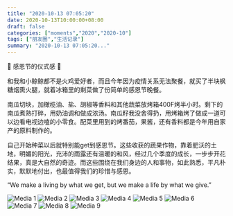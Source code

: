 ```yaml
---
title: "2020-10-13 07:05:20"
date: 2020-10-13T10:00:00+08:00
draft: false
categories: ["moments","2020","2020-10"]
tags: ["朋友圈","生活记录"]
summary: "2020-10-13 07:05:20..."
---
```


🍁 感恩节的仪式感 🍁

和我和小鲸鲸都不是火鸡爱好者，而且今年因为疫情关系无法聚餐，就买了半块枫糖烟熏火腿，就着冰箱里的剩菜做了份简单的感恩节晚餐。

南瓜切块，加橄榄油、盐、胡椒等香料和其他蔬菜放烤箱400F烤半小时。剩下的南瓜煮熟打碎，用奶油调和做成浓汤。南瓜籽我没舍得扔，用烤箱烤了做成一道可以边看电视边嗑的小零食。配菜里用到的烤番茄，果酱，还有香料都是今年用自家产的原料制作的。

自己开始种菜以后就特别能get到感恩节。这些收获的蔬果作物，靠着肥沃的土地，明媚的阳光，充沛的雨露还有温暖的和风，经过几个季度的成长，一步步开花结果，真是大自然的奇迹。而这些围绕在我们身边的人和事物，如此熟悉，平凡朴实，默默地付出，也最值得我们的珍惜与感恩。

“We make a living by what we get, but we make a life by what we give.”

![Media 1](/Moments/photos/2020-10-13/202010130705200.jpg)
![Media 2](/Moments/photos/2020-10-13/202010130705201.jpg)
![Media 3](/Moments/photos/2020-10-13/202010130705202.jpg)
![Media 4](/Moments/photos/2020-10-13/202010130705203.jpg)
![Media 5](/Moments/photos/2020-10-13/202010130705204.jpg)
![Media 6](/Moments/photos/2020-10-13/202010130705205.jpg)
![Media 7](/Moments/photos/2020-10-13/202010130705206.jpg)
![Media 8](/Moments/photos/2020-10-13/202010130705207.jpg)
![Media 9](/Moments/photos/2020-10-13/202010130705208.jpg)

